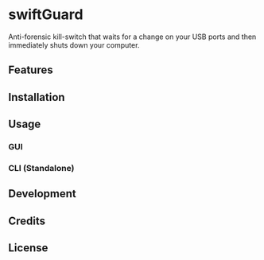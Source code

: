 # swiftGuard
Anti-forensic kill-switch that waits for a change on your USB ports and then immediately shuts down your computer.

## Features

## Installation

## Usage
### GUI

### CLI (Standalone)

## Development

## Credits

## License
